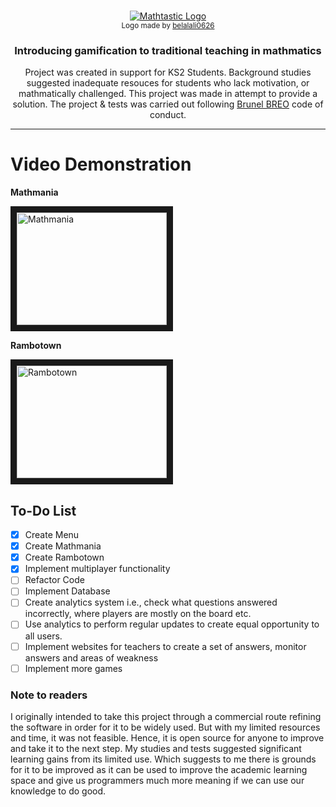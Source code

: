 <br />
<p align="center">
  <a href="https://github.com/OhMyGuus/BetterCrewLink">
    <img src="https://user-images.githubusercontent.com/77330921/168297508-ec19dd29-9d06-4432-9841-647acda24ed6.png" alt="Mathtastic Logo">
  </a>
  <br/>
  <sub>Logo made by <a href="https://github.com/belalali0626">belalali0626</a></sub>
</p>
<h3 align="center">Introducing gamification to traditional teaching in mathmatics </h3>


  <p align="center">
 Project was created in support for KS2 Students. Background studies suggested inadequate resouces for students who lack motivation, or mathmatically challenged. This project was made in attempt to provide a solution. The project & tests was carried out following <a href="brunel.ac.uk">Brunel BREO</a> code of conduct.
</p>
<hr />

# Video Demonstration

**Mathmania**

<a href="https://www.youtube.com/watch?v=vbqEzXApCKs" target="blank">
 <img src="https://i.ytimg.com/an_webp/vbqEzXApCKs/mqdefault_6s.webp?du=3000&sqp=CMGS-ZMG&rs=AOn4CLAbD0Oaf-Z7V3tpwBD2sEzqmdVowQ" alt="Mathmania" width="240" height="180" border="10" />
</a>

**Rambotown**

<a href="https://www.youtube.com/watch?v=x_gv5bEuwQQ" target="_blank">
 <img src="https://i.ytimg.com/an_webp/x_gv5bEuwQQ/mqdefault_6s.webp?du=3000&sqp=CKzW-ZMG&rs=AOn4CLASPTB-IzIseVbFB4-CpJQ8xy9I_A" alt="Rambotown" width="240" height="180" border="10" />
</a>

## To-Do List
- [x] Create Menu
- [x] Create Mathmania
- [x] Create Rambotown
- [x] Implement multiplayer functionality 
- [ ] Refactor Code
- [ ] Implement Database
- [ ] Create analytics system i.e., check what questions answered incorrectly, where players are mostly on the board etc.
- [ ] Use analytics to perform regular updates to create equal opportunity to all users.
- [ ] Implement websites for teachers to create a set of answers, monitor answers and areas of weakness
- [ ] Implement more games

### Note to readers
I originally intended to take this project through a commercial route refining the software in order for it to be widely used. But with my limited resources and time, it was not feasible. Hence, it is open source for anyone to improve and take it to the next step. My studies and tests suggested significant learning gains from its limited use. Which suggests to me there is grounds for it to be improved as it can be used to improve the academic learning space and give us programmers much more meaning if we can use our knowledge to do good.
